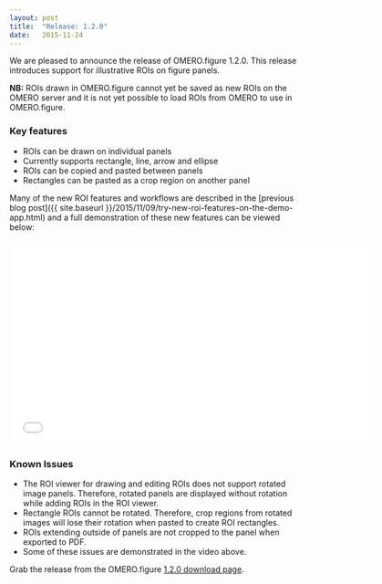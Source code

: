```yaml
---
layout: post
title:  "Release: 1.2.0"
date:   2015-11-24
---
```


We are pleased to announce the release of OMERO.figure 1.2.0.
This release introduces support for illustrative ROIs on figure panels.

**NB:** ROIs drawn in OMERO.figure cannot yet be saved as new ROIs on the OMERO server and it is not yet possible to load ROIs from OMERO to use in OMERO.figure.

<h3>Key features</h3>

 - ROIs can be drawn on individual panels
 - Currently supports rectangle, line, arrow and ellipse
 - ROIs can be copied and pasted between panels
 - Rectangles can be pasted as a crop region on another panel

Many of the new ROI features and workflows are described in the [previous blog post]({{ site.baseurl }}/2015/11/09/try-new-roi-features-on-the-demo-app.html) and a full demonstration of these new features can be viewed below:

<iframe width="640" height="360" src="//www.youtube.com/embed/0rphBmermAc?rel=0" frameborder="0" allowfullscreen></iframe>

<h3>Known Issues</h3>

 - The ROI viewer for drawing and editing ROIs does not support rotated image panels. Therefore, rotated panels are displayed without rotation while adding ROIs in the ROI viewer.
 - Rectangle ROIs cannot be rotated. Therefore, crop regions from rotated images will lose their rotation when pasted to create ROI rectangles.
 - ROIs extending outside of panels are not cropped to the panel when exported to PDF.
 - Some of these issues are demonstrated in the video above.


Grab the release from the OMERO.figure [1.2.0 download page](http://downloads.openmicroscopy.org/figure/1.2.0/).

